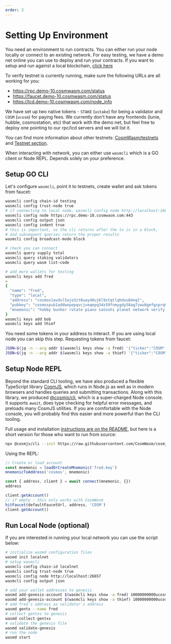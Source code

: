 ```yaml
---
order: 3
---
```


# Setting Up Environment

You need an environment to run contracts. You can either run your node locally or connect to an existing network.
For easy testing, we have a demo net online you can use to deploy and run your contracts. If you want to setup and run against a local blockchain, [click here](#run-local-node-optional)

To verify testnet is currently running, make sure the following URLs are all working for you:

- https://rpc.demo-10.cosmwasm.com/status
- https://faucet.demo-10.cosmwasm.com/status
- https://lcd.demo-10.cosmwasm.com/node_info

We have set up two native tokens - `STAKE` (`ustake`) for being a validator and
`COSM` (`ucosm`) for paying fees.
We currently don't have any frontends (lunie, hubble, cosmostation, etc) that work with
the demo net, but feel free to deploy one pointing to our rpc/lcd servers and we will list it.

You can find more information about other testnets: [CosmWasm/testnets](https://github.com/CosmWasm/testnets) and [Testnet section](./../testnets/testnets.md).

When interacting with network, you can either use `wasmcli` which is a GO client or Node REPL. Depends solely on your preference.

## Setup GO CLI

Let's configure `wasmcli`, point it to testnets, create wallet and ask tokens from faucet:

```sh
wasmcli config chain-id testing
wasmcli config trust-node true
# if connecting to local node, wasmcli config node http://localhost:26657
wasmcli config node https://rpc.demo-10.cosmwasm.com:443
wasmcli config output json
wasmcli config indent true
# this is important, so the cli returns after the tx is in a block,
# and subsequent queries return the proper results
wasmcli config broadcast-mode block

# check you can connect
wasmcli query supply total
wasmcli query staking validators
wasmcli query wasm list-code

# add more wallets for testing
wasmcli keys add fred
>
{
  "name": "fred",
  "type": "local",
  "address": "cosmos1avdvl5aje3zt0uay40uj6l9xtqtlqhduu84nql",
  "pubkey": "cosmospub1addwnpepqvcjveqepq34x59fnmygdy58ag7zwu8gefgsprq9th38nxzptpgszc3rkve",
  "mnemonic": "hobby bunker rotate piano satoshi planet network verify else market spring toward pledge turkey tip slim word jaguar congress thumb flag project chalk inspire"
}
wasmcli keys add bob
wasmcli keys add thief
```

You need some tokens in your address to interact. If you are using local node you can skip this step.
Requesting tokens from faucet:

```sh
JSON=$(jq -n --arg addr $(wasmcli keys show -a fred) '{"ticker":"COSM","address":$addr}') && curl -X POST --header "Content-Type: application/json" --data "$JSON" https://faucet.demo-10.cosmwasm.com/credit
JSON=$(jq -n --arg addr $(wasmcli keys show -a thief) '{"ticker":"COSM","address":$addr}') && curl -X POST --header "Content-Type: application/json" --data "$JSON" https://faucet.demo-10.cosmwasm.com/credit
```

## Setup Node REPL

Beyond the standard CLI tooling, we have also produced a flexible TypeScript library [CosmJS](https://github.com/CosmWasm/cosmjs), which runs in Node.js as well as in modern browsers and handles queries and submitting transactions.
Along with this library, we produced [@cosmjs/cli](https://www.npmjs.com/package/@cosmjs/cli), which is a super-charged
Node console. It supports `await`, does type checking for helpful error messages, and preloads many CosmJS utilities.
If you are comfortable with the Node console, you will probably find this easier and more powerful than the CLI tooling.

Full usage and installation [instructions are on the README](https://github.com/CosmWasm/cosmjs/tree/master/packages/cli), but here is a short version for those who want to run from source:

```sh
npx @cosmjs/cli --init https://raw.githubusercontent.com/CosmWasm/cosmjs/v0.22.0/packages/cli/examples/helpers.ts
```

Using the REPL:

```js
// Create or load account
const mnemonic = loadOrCreateMnemonic('fred.key')
mnemonicToAddress('cosmos', mnemonic)

const { address, client } = await connect(mnemonic, {})
address

client.getAccount()
// if empty - this only works with CosmWasm
hitFaucet(defaultFaucetUrl, address, 'COSM')
client.getAccount()
```

## Run Local Node (optional)

If you are interested in running your local network you can use the script below:

```sh
# initialize wasmd configuration files
wasmd init localnet
# setup wasmcli
wasmcli config chain-id localnet
wasmcli config trust-node true
wasmcli config node http://localhost:26657
wasmcli config output json

# add your wallet addresses to genesis
wasmd add-genesis-account $(wasmcli keys show -a fred) 10000000000ucosm,10000000000stake
wasmd add-genesis-account $(wasmcli keys show -a thief) 10000000000ucosm,10000000000stake
# add fred's address as validator's address
wasmd gentx --name fred
# collect gentxs to genesis
wasmd collect-gentxs
# validate the genesis file
wasmd validate-genesis
# run the node
wasmd start
```
